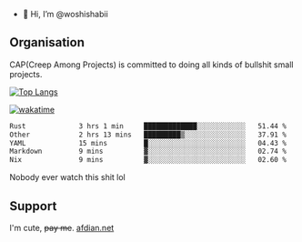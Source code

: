 - 👋 Hi, I’m @woshishabii

## Organisation

CAP(Creep Among Projects) is committed to doing all kinds of bullshit small projects.

[![Top Langs](https://github-readme-stats.vercel.app/api/top-langs/?username=woshishabii&layout=compact)](https://github.com/anuraghazra/github-readme-stats)

[![wakatime](https://wakatime.com/badge/user/34d02784-acc1-4a16-82d7-33fdb53c4ed6.svg)](https://wakatime.com/@34d02784-acc1-4a16-82d7-33fdb53c4ed6)


<!--START_SECTION:waka-->

```txt
Rust             3 hrs 1 min     █████████████░░░░░░░░░░░░   51.44 %
Other            2 hrs 13 mins   █████████▒░░░░░░░░░░░░░░░   37.91 %
YAML             15 mins         █░░░░░░░░░░░░░░░░░░░░░░░░   04.43 %
Markdown         9 mins          ▓░░░░░░░░░░░░░░░░░░░░░░░░   02.74 %
Nix              9 mins          ▓░░░░░░░░░░░░░░░░░░░░░░░░   02.60 %
```

<!--END_SECTION:waka-->

Nobody ever watch this shit lol

## Support
I'm cute, ~~pay me~~.
[afdian.net](https://afdian.com/a/woshishabi)

<!---
woshishabii/woshishabii is a ✨ special ✨ repository because its `README.md` (this file) appears on your GitHub profile.
You can click the Preview link to take a look at your changes.
--->
